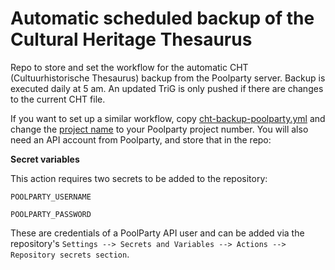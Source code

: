 # Automatic scheduled backup of the Cultural Heritage Thesaurus

Repo to store and set the workflow for the automatic CHT (Cultuurhistorische Thesaurus) backup from the Poolparty server. Backup is executed daily at 5 am. An updated TriG is only pushed if there are changes to the current CHT file. 

If you want to set up a similar workflow, copy [cht-backup-poolparty.yml](.github/workflows/cht-backup-poolparty.yml) and change the [project name](https://github.com/cultureelerfgoed/auto-cht-backup/blob/bc7617cd855041cc21cf758ceef087c750b2c556/.github/workflows/cht-backup-poolparty.yml#L5) to your Poolparty project number. You will also need an API account from Poolparty, and store that in the repo:

**Secret variables**

This action requires two secrets to be added to the repository:

`POOLPARTY_USERNAME`

`POOLPARTY_PASSWORD`

These are credentials of a PoolParty API user and can be added via the repository's `Settings --> Secrets and Variables --> Actions --> Repository secrets section`.
